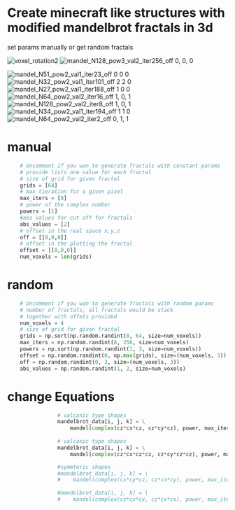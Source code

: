 

# Create minecraft like structures with modified mandelbrot fractals in 3d
set params manually or get random fractals

![voxel_rotation2](https://github.com/nicenustian/mandelbrot-3d-fractals/assets/111900566/af3067ed-9ce8-4885-8452-c5aadae4091a)
![mandel_N128_pow3_val2_iter256_off 0, 0, 0](https://github.com/nicenustian/mandelbrot-3d-fractals/assets/111900566/115d6e90-6ec2-4d49-965b-249d7e1cde8f)

![mandel_N51_pow2_val1_iter23_off 0 0 0](https://github.com/nicenustian/mandelbrot-3d-fractals/assets/111900566/eb3b6eed-7ccb-4618-90ca-2deddd676bf4)
![mandel_N32_pow2_val1_iter101_off 2 2 0](https://github.com/nicenustian/mandelbrot-3d-fractals/assets/111900566/8f7bb45d-21ac-4ccc-82d3-93c8a90d4bcb)
![mandel_N27_pow2_val1_iter188_off 1 0 0](https://github.com/nicenustian/mandelbrot-3d-fractals/assets/111900566/90e04ba9-fe68-41c5-9571-4640e8508e96)
![mandel_N64_pow2_val2_iter16_off 1, 0, 1](https://github.com/nicenustian/mandelbrot-3d-fractals/assets/111900566/4bdfc373-26e8-4738-92ae-572c9ad18ed8)
![mandel_N128_pow2_val2_iter8_off 1, 0, 1](https://github.com/nicenustian/mandelbrot-3d-fractals/assets/111900566/81614712-5e8c-4c31-9ced-fd0d48f396a0)
![mandel_N34_pow2_val1_iter194_off 1 1 0](https://github.com/nicenustian/mandelbrot-3d-fractals/assets/111900566/ae94f056-1eac-4a35-b1a8-32f3552ad110)
![mandel_N64_pow2_val2_iter2_off 0, 1, 1](https://github.com/nicenustian/mandelbrot-3d-fractals/assets/111900566/ce57a2ef-d2e0-441a-b2ea-ab29104dd462)

# manual

```python
    # Uncomment if you wan to generate fractals with constant params
    # provide lists one value for each fractal
    # size of grid for given fractal
    grids = [64]
    # max tieration for a given pixel
    max_iters = [8]
    # power of the complex number
    powers = [1]
    #abs values for cut off for fractals 
    abs_values = [2]
    # offset in the real space x,y,z
    off = [[0,0,0]]
    # offset in the plotting the fractal
    offset = [[0,0,0]]
    num_voxels = len(grids)
```
# random

```python
    # Uncomment if you wan to generate fractals with random params
    # number of fractals, all fractals would be stack 
    # together with offets provided
    num_voxels = 4
    # size of grid for given fractal
    grids = np.sort(np.random.randint(8, 64, size=num_voxels))
    max_iters = np.random.randint(8, 256, size=num_voxels)
    powers = np.sort(np.random.randint(1, 3, size=num_voxels))
    offset = np.random.randint(0, np.max(grids), size=(num_voxels, 3))
    off = np.random.randint(0, 3, size=(num_voxels, 3))
    abs_values = np.random.randint(1, 2, size=num_voxels)
```

# change Equations

```python
                # valcanic type shapes
                mandelbrot_data[i, j, k] = \
                    mandel(complex(cz*cx*cz, cz*cy*cz), power, max_iter)
                
                # valcanic type shapes
                mandelbrot_data[i, j, k] = \
                    mandel(complex(cz*cx*cz*cz, cz*cy*cz*cz), power, max_iter)

                #symmteric shapes
                #mandelbrot_data[i, j, k] = \
                #    mandel(complex(cx*cy*cz, cz*cx*cy), power, max_iter)
    
                #mandelbrot_data[i, j, k] = \
                #    mandel(complex(cz*cx*cx, cz*cx*cx), power, max_iter)
                
```


